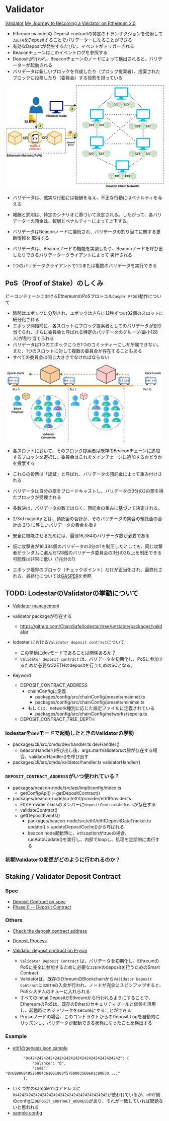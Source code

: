 # Validator
[Validator](https://ethereum.org/en/developers/docs/consensus-mechanisms/pos/#validators)
[My Journey to Becoming a Validator on Ethereum 2.0](https://consensys.net/blog/blockchain-explained/my-journey-to-becoming-a-validator-on-ethereum-2-0/)

- Ethreum mainnetの Deposit contractの特定のトランザクションを使用して`32ETH`をDepositすることでバリデーターになることができる
- 有効なDepositが発生するたびに、イベントがトリガーされる
- Beaconチェーンはこのイベントログを参照する
- Depositが行われ、Beaconチェーンのノードによって検出されると、バリデーターが起動される
- バリデータは新しいブロックを作成したり（ブロック提案者）、提案されたブロックに投票したり（委員会）する役割を担っている

![eth2 validator](https://raw.githubusercontent.com/hiromaily/documents/main/images/eth2_validator.webp "eth2 validator")

- バリデータは、誠実な行動には報酬を与え、不正な行動にはペナルティを与える
- 報酬と罰則は、特定のシナリオに基づいて決定される。したがって、各バリデーターの預金は、報酬とペナルティーによって上下する。

- バリデータはBeaconノードに接続され、バリデータの割り当てに関する更新情報を 取得する
- バリデータは、Beaconノードの機能を実装したり、Beaconノードを呼び出したりできるバリデータークライアントによって 実行される
- 1つのバリデータクライアントで1つまたは複数のバリデータを実行できる

## PoS（Proof of Stake）のしくみ
ビーコンチェーンにおけるEthereumのPoSプロトコル`Casper FFG`の動作について

- 時間はエポックに分割され、エポックはさらに12秒ずつの32個のスロットに細分化される
- エポック開始前に、各スロットにブロック提案者としてのバリデータが割り当てられ、さらに委員会と呼ばれる特定のバリデータのグループ(最小128人)が割り当てられる
- バリデータは1つのエポックにつき1つのコミッティーにしか所属できない。また、1つのスロットに対して複数の委員会が存在することもある
- すべての委員会は同じ大きさでなければならない

![eth2 validator](https://raw.githubusercontent.com/hiromaily/documents/main/images/eth2_validator2.webp "eth2 validator")

- 各スロットにおいて、そのブロック提案者は既存のBeaconチェーンに追加するブロックを選択し、委員会はこれをメインチェーンに追加するかどうかを投票する
- これらの投票は「認証」と呼ばれ、バリデータの預託金によって重み付けされる
- バリデータは自分の票をブロードキャストし、バリデータの3分の2の票を得たブロックが受理される

- 多数決は、バリデータの数ではなく、預託金の重みに基づいて決定される。
- 2/3rd majority とは、預託金の合計が、そのバリデータの集合の預託金の合計の 2/3 に等しいバリデータの集合を指す
- 安全に機能させるためには、最低16,384のバリデータ数が必要である
- 仮に攻撃者が16,384個のバリデータの3分の1を制圧したとしても、同じ攻撃者がランダムに選んだ128個のバリデータ委員会の3分の2以上を制圧できる可能性は非常に低い（1兆分の1）
- エポック境界のブロック（チェックポイント）だけが正当化され、最終化される。最終化については[GASPER](https://ethereum.org/en/developers/docs/consensus-mechanisms/pos/gasper/)を参照

## TODO: LodestarのValidatorの挙動について
- [Validator management](https://chainsafe.github.io/lodestar/usage/validator-management/)
- validator packageが存在する
  - https://github.com/ChainSafe/lodestar/tree/unstable/packages/validator
- lodestar における`Validator deposit contract`について
  - この挙動にdevモードであることは関係あるか？
  - `Validator deposit contract` は、バリデータを初期化し、PoSに参加するために必要な32ETHのdepositを行うためのSCとなる。


- Keyword
  - DEPOSIT_CONTRACT_ADDRESS
    - chainConfigに定義
      - packages/config/src/chainConfig/presets/mainnet.ts
      - packages/config/src/chainConfig/presets/minimal.ts
    - もしくは、network種別に応じた設定ファイルに定義されている
      - packages/config/src/chainConfig/networks/sepolia.ts
  - DEPOSIT_CONTRACT_TREE_DEPTH

### lodestarを`dev`モードで起動したときのValidatorの挙動
- packages/cli/src/cmds/dev/handler.ts devHandler()
  - beaconHandler()呼び出し後、args.startValidatorsの値が存在する場合、validatorHandler()を呼び出す
- packages/cli/src/cmds/validator/handler.ts validatorHandler()


### `DEPOSIT_CONTRACT_ADDRESS`がいつ使われている？
- packages/beacon-node/src/api/impl/config/index.ts
  - getConfigApi() > getDepositContract()
- packages/beacon-node/src/eth1/provider/eth1Provider.ts
  - Eth1Provider classのメンバーに`depositContractAddress`が存在する
  - validateContract()
  - getDepositEvents()
    - packages/beacon-node/src/eth1/eth1DepositDataTracker.ts update() > updateDepositCache()から呼ばれる
    - beacon node起動時に、`eth1`optionがtrueの場合、runAutoUpdate()を実行し、内部でloopし、処理を定期的に実行する

### 初期Validatorの変更がどのように行われるのか？

## Staking / Validator Deposit Contract
### Spec
- [Deposit Contract on spec](https://github.com/ethereum/consensus-specs/tree/dev/solidity_deposit_contract)
- [Phase 0 -- Deposit Contract](https://github.com/ethereum/consensus-specs/blob/dev/specs/phase0/deposit-contract.md)

### Others
- [Check the deposit contract address](https://ethereum.org/en/staking/deposit-contract/)
- [Deposit Process](https://kb.beaconcha.in/ethereum-2.0-depositing)
- [Validator deposit contract on Prysm](https://docs.prylabs.network/docs/how-prysm-works/validator-deposit-contract)

  - `Validator Deposit Contract` は、バリデータを初期化し、EthreumのPoSに完全に参加するために必要な`32ETH`のdepositを行うためのSmart Contract
  - Validatorは、既存のEthreumのBlockchainから`Validator Deposit Contract`に`32ETH`の入金が行われ、ノードが完全にスピンアップすると、PoSシステムのキューに入れられる
  - すべてのInitial DepositがEthreumから行われるようにすることで、EthereumのPoSは、既存のEtherのセキュリティプールと価値を活用し、起動時にネットワークをsecureにすることができる
  - Prysmノードの場合、このコントラクトからのDeposit Logを自動的にリッスンし、バリデータが起動できる状態になったことを検出する

### Example
- [eth1のgenesis.json sample](https://github.com/rauljordan/eth-pos-devnet/blob/master/execution/genesis.json#L32-L35)
```
		"0x4242424242424242424242424242424242424242": {
			"balance": "0",
			"code": "0x60806040526004361061003f5760003560e01c80630...."
		},
```
- いくつかのsampleではアドレスに`0x4242424242424242424242424242424242424242`が使われているが、eth2側のconfigに`DEPOSIT_CONTRACT_ADDRESS`があり、それが一致していれば問題ないと思われる
- [sample config](https://notes.ethereum.org/@protolambda/merge-devnet-setup-guide#Eth2-config-template)